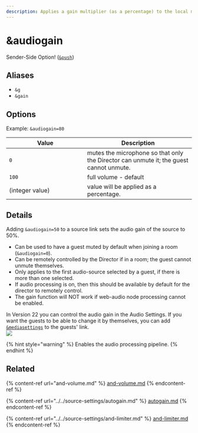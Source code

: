 ```yaml
---
description: Applies a gain multiplier (as a percentage) to the local microphone
---
```


# \&audiogain

Sender-Side Option! ([`&push`](../../source-settings/push.md))

## Aliases

* `&g`
* `&gain`

## Options

Example: `&audiogain=80`

<table><thead><tr><th width="196">Value</th><th>Description</th></tr></thead><tbody><tr><td><code>0</code></td><td>mutes the microphone so that only the Director can unmute it; the guest cannot unmute.</td></tr><tr><td><code>100</code></td><td>full volume - default</td></tr><tr><td>(integer value)</td><td>value will be applied as a percentage.</td></tr></tbody></table>

## Details

Adding `&audiogain=50` to a source link sets the audio gain of the source to 50%.

* Can be used to have a guest muted by default when joining a room (`&audiogain=0`).
* Can be remotely controlled by the Director if in a room; the guest cannot unmute themselves.
* Only applies to the first audio-source selected by a guest, if there is more than one selected.
* If audio processing is on, then this should be available by default for the director to remotely control.
* The gain function will NOT work if web-audio node processing cannot be enabled.

In Version 22 you can control the audio gain in the Audio Settings. If you want the guests to be able to change it by themselves, you can add [`&mediasettings`](../../newly-added-parameters/and-mediasettings.md) to the guests' link.\
![](<../../.gitbook/assets/image (93).png>)

{% hint style="warning" %}
Enables the audio processing pipeline.
{% endhint %}

## Related

{% content-ref url="and-volume.md" %}
[and-volume.md](and-volume.md)
{% endcontent-ref %}

{% content-ref url="../../source-settings/autogain.md" %}
[autogain.md](../../source-settings/autogain.md)
{% endcontent-ref %}

{% content-ref url="../../source-settings/and-limiter.md" %}
[and-limiter.md](../../source-settings/and-limiter.md)
{% endcontent-ref %}

